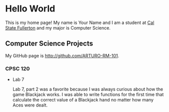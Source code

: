 # Hello World

This is my home page! My name is Your Name and I am a student at [Cal State Fullerton](http://www.fullerton.edu/) and my major is Computer Science.

## Computer Science Projects

My GitHub page is http://github.com/ARTURO-RM-101.

### CPSC 120

* Lab 7

    Lab 7, part 2 was a favorite because I was always curious about how the
    game Blackjack works. I was able to write functions for the first time
    that calculate the correct value of a Blackjack hand no matter how many
    Aces were dealt.
